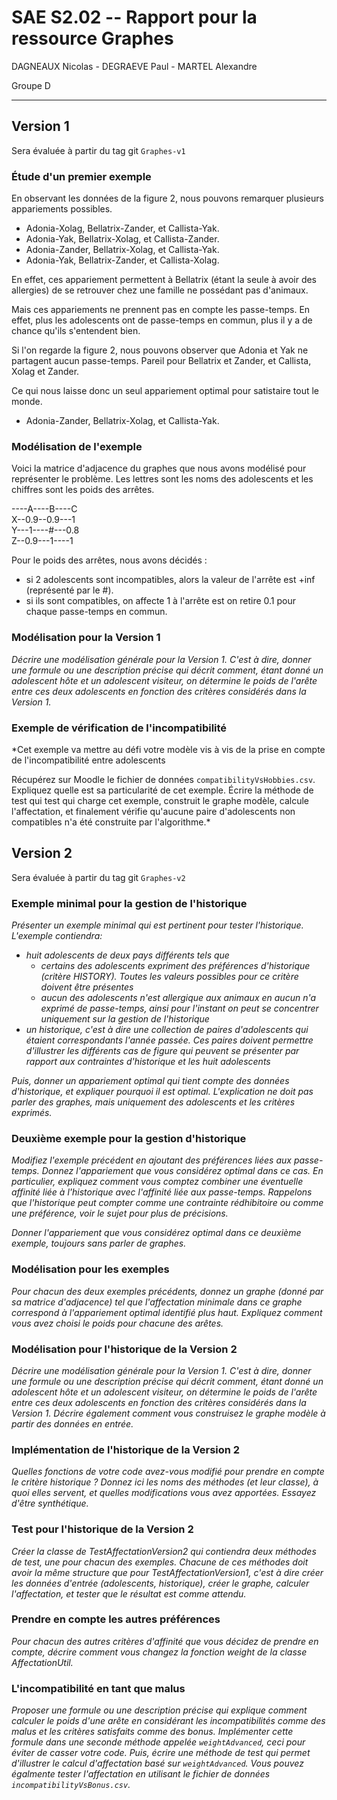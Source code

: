 SAE S2.02 -- Rapport pour la ressource Graphes
===

DAGNEAUX Nicolas - DEGRAEVE Paul -  MARTEL Alexandre

Groupe D
___

Version 1
---

Sera évaluée à partir du tag git `Graphes-v1`

### Étude d'un premier exemple

En observant les données de la figure 2, nous pouvons remarquer plusieurs appariements possibles.

- Adonia-Xolag, Bellatrix-Zander, et Callista-Yak.
- Adonia-Yak, Bellatrix-Xolag, et Callista-Zander.
- Adonia-Zander, Bellatrix-Xolag, et Callista-Yak.
- Adonia-Yak, Bellatrix-Zander, et Callista-Xolag.

En effet, ces appariement permettent à Bellatrix (étant la seule à avoir des allergies) de se retrouver chez une famille ne possédant pas d'animaux.

Mais ces appariements ne prennent pas en compte les passe-temps. En effet, plus les adolescents ont de passe-temps en commun, plus il y a de chance qu'ils s'entendent bien. 

Si l'on regarde la figure 2, nous pouvons observer que Adonia et Yak ne partagent aucun passe-temps. Pareil pour Bellatrix et Zander, et Callista, Xolag et Zander.

Ce qui nous laisse donc un seul appariement optimal pour satistaire tout le monde.

- Adonia-Zander, Bellatrix-Xolag, et Callista-Yak.

### Modélisation de l'exemple

Voici la matrice d'adjacence du graphes que nous avons modélisé pour représenter le problème. Les lettres sont les noms des adolescents et les chiffres sont les poids des arrêtes.

----A----B----C\
X--0.9--0.9---1\
Y---1----#---0.8\
Z--0.9---1----1

Pour le poids des arrêtes, nous avons décidés :

- si 2 adolescents sont incompatibles, alors la valeur de l'arrête est +inf (représenté par le #).
- si ils sont compatibles, on affecte 1 à l'arrête est on retire 0.1 pour chaque passe-temps en commun.

### Modélisation pour la Version 1

*Décrire une modélisation générale pour la Version 1. C'est à dire, donner une formule ou une description précise qui décrit comment, étant donné un adolescent hôte et un adolescent visiteur, on détermine le poids de l'arête entre ces deux adolescents en fonction des critères considérés dans la Version 1.*

### Exemple de vérification de l'incompatibilité 

*Cet exemple va mettre au défi votre modèle vis à vis de la prise en compte de l'incompatibilité entre adolescents 

Récupérez sur Moodle le fichier de données `compatibilityVsHobbies.csv`. Expliquez quelle est sa particularité de cet exemple. Écrire la méthode de test qui test qui charge cet exemple, construit le graphe modèle, calcule l'affectation, et finalement vérifie qu'aucune paire d'adolescents non compatibles n'a été construite par l'algorithme.*

Version 2
---

Sera évaluée à partir du tag git `Graphes-v2`

### Exemple minimal pour la gestion de l'historique

*Présenter un exemple minimal qui est pertinent pour tester l'historique. L'exemple contiendra:*
- *huit adolescents de deux pays différents tels que* 
  - *certains des adolescents expriment des préférences d'historique (critère HISTORY). Toutes les valeurs possibles pour ce critère doivent être présentes* 
  - *aucun des adolescents n'est allergique aux animaux en aucun n'a exprimé de passe-temps, ainsi pour l'instant on peut se concentrer uniquement sur la gestion de l'historique*
- *un historique, c'est à dire une collection de paires d'adolescents qui étaient correspondants l'année passée. Ces paires doivent permettre d'illustrer les différents cas de figure qui peuvent se présenter par rapport aux contraintes d'historique et les huit adolescents*

*Puis, donner un appariement optimal qui tient compte des données d'historique, et expliquer pourquoi il est optimal. L'explication ne doit pas parler des graphes, mais uniquement des adolescents et les critères exprimés.*

### Deuxième exemple pour la gestion d'historique

*Modifiez l'exemple précédent en ajoutant des préférences liées aux passe-temps. Donnez l'appariement que vous considérez optimal dans ce cas. En particulier, expliquez comment vous comptez combiner une éventuelle affinité liée à l'historique avec l'affinité liée aux passe-temps. Rappelons que l'historique peut compter comme une contrainte rédhibitoire ou comme une préférence, voir le sujet pour plus de précisions.*

*Donner l'appariement que vous considérez optimal dans ce deuxième exemple, toujours sans parler de graphes.*

### Modélisation pour les exemples

*Pour chacun des deux exemples précédents, donnez un graphe (donné par sa matrice d'adjacence) tel que l'affectation minimale dans ce graphe correspond à l'appariement optimal identifié plus haut. Expliquez comment vous avez choisi le poids pour chacune des arêtes.*

### Modélisation pour l'historique de la Version 2

*Décrire une modélisation générale pour la Version 1. C'est à dire, donner une formule ou une description précise qui décrit comment, étant donné un adolescent hôte et un adolescent visiteur, on détermine le poids de l'arête entre ces deux adolescents en fonction des critères considérés dans la Version 1. Décrire également comment vous construisez le graphe modèle à partir des données en entrée.*

### Implémentation de l'historique de la Version 2

*Quelles fonctions de votre code avez-vous modifié pour prendre en compte le critère historique ? Donnez ici les noms des méthodes (et leur classe), à quoi elles servent, et quelles modifications vous avez apportées. Essayez d'être synthétique.*

### Test pour l'historique de la Version 2

*Créer la classe de TestAffectationVersion2 qui contiendra deux méthodes de test, une pour chacun des exemples. Chacune de ces méthodes doit avoir la même structure que pour TestAffectationVersion1, c'est à dire créer les données d'entrée (adolescents, historique), créer le graphe, calculer l'affectation, et tester que le résultat est comme attendu.*

### Prendre en compte les autres préférences

*Pour chacun des autres critères d'affinité que vous décidez de prendre en compte, décrire comment vous changez la fonction weight de la classe AffectationUtil.*

### L'incompatibilité en tant que malus

*Proposer une formule ou une description précise qui explique comment calculer le poids d'une arête en considérant les incompatibilités comme des malus et les critères satisfaits comme des bonus. Implémenter cette formule dans une seconde méthode appelée `weightAdvanced`, ceci pour éviter de casser votre code. Puis, écrire une méthode de test qui permet d'illustrer le calcul d'affectation basé sur `weightAdvanced`. Vous pouvez égalmente tester l'affectation en utilisant le fichier de données `incompatibilityVsBonus.csv`.*